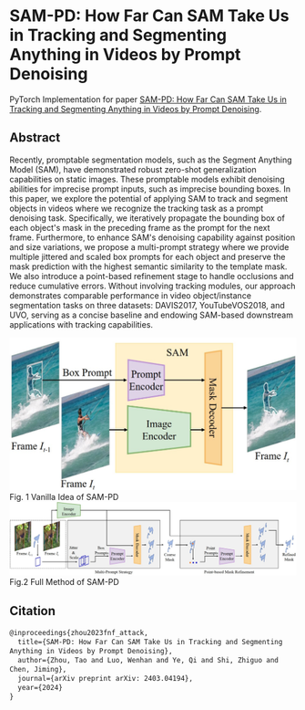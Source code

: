 # SAM-PD: How Far Can SAM Take Us in Tracking and Segmenting Anything in Videos by Prompt Denoising

PyTorch Implementation for paper [SAM-PD: How Far Can SAM Take Us in Tracking and Segmenting Anything in Videos by Prompt Denoising](https://arxiv.org/abs/2403.04194).

## Abstract
Recently, promptable segmentation models, such as the Segment Anything Model (SAM), have demonstrated robust zero-shot generalization capabilities on static images. These promptable models exhibit denoising abilities for imprecise prompt inputs, such as imprecise bounding boxes. In this paper, we explore the potential of applying SAM to track and segment objects in videos where we recognize the tracking task as a prompt denoising task. Specifically, we iteratively propagate the bounding box of each object's mask in the preceding frame as the prompt for the next frame. Furthermore, to enhance SAM's denoising capability against position and size variations, we propose a multi-prompt strategy where we provide multiple jittered and scaled box prompts for each object and preserve the mask prediction with the highest semantic similarity to the template mask. We also introduce a point-based refinement stage to handle occlusions and reduce cumulative errors. Without involving tracking modules, our approach demonstrates comparable performance in video object/instance segmentation tasks on three datasets: DAVIS2017, YouTubeVOS2018, and UVO, serving as a concise baseline and endowing SAM-based downstream applications with tracking capabilities.

![vanilla_SAM_PD](assets/SAM_PD.jpg)
Fig. 1 Vanilla Idea of SAM-PD
![Full_Method_of_SAM_PD](assets/SAM_PD_Full_Method.jpg)
Fig.2 Full Method of SAM-PD 

## Citation
```
@inproceedings{zhou2023fnf_attack,
  title={SAM-PD: How Far Can SAM Take Us in Tracking and Segmenting Anything in Videos by Prompt Denoising},
  author={Zhou, Tao and Luo, Wenhan and Ye, Qi and Shi, Zhiguo and Chen, Jiming},
  journal={arXiv preprint arXiv: 2403.04194},
  year={2024}
}
```
